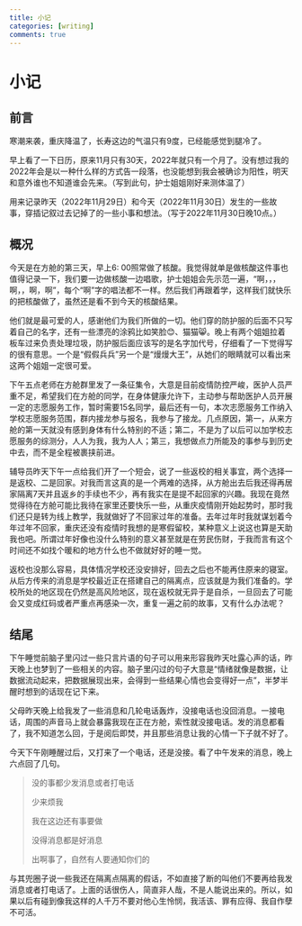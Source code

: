 ```yaml
---
title: 小记
categories: [writing]
comments: true
---
```


# 小记

## 前言

寒潮来袭，重庆降温了，长寿这边的气温只有9度，已经能感觉到腿冷了。

早上看了一下日历，原来11月只有30天，2022年就只有一个月了。没有想过我的2022年会是以一种什么样的方式告一段落，也没能想到我会被确诊为阳性，明天和意外谁也不知道谁会先来。（写到此句，护士姐姐刚好来测体温了）

用来记录昨天（2022年11月29日）和今天（2022年11月30日）发生的一些故事，穿插记叙过去记掉了的一些小事和想法。（写于2022年11月30日晚10点。）

## 概况

今天是在方舱的第三天，早上6: 00照常做了核酸。我觉得就单是做核酸这件事也值得记录一下，我们要一边做核酸一边唱歌，护士姐姐会先示范一遍，“啊，，，啊，，啊，啊”，每个“啊”字的唱法都不一样。然后我们再跟着学，这样我们就快乐的把核酸做了，虽然还是看不到今天的核酸结果。

他们就是最可爱的人，感谢他们为我们所做的一切。他们穿的防护服的后面不只写着自己的名字，还有一些漂亮的涂鸦比如笑脸😊、猫猫😸。晚上有两个姐姐拉着板车过来负责处理垃圾，防护服后面应该写的是名字加代号，仔细看了一下觉得写的很有意思。一个是“假假兵兵”另一个是“熳熳大王”，从她们的眼睛就可以看出来这两个姐姐一定很可爱。

下午五点老师在方舱群里发了一条征集令，大意是目前疫情防控严峻，医护人员严重不足，希望我们在方舱的同学，在身体健康允许下，主动参与帮助医护人员开展一定的志愿服务工作，暂时需要15名同学，最后还有一句，本次志愿服务工作纳入学校志愿服务范围，群内接龙参与报名，我参与了接龙。几点原因，第一，从来方舱的第一天就没有感到身体有什么特别的不适；第二，不是为了以后可以加学校志愿服务的综测分，人人为我，我为人人；第三，我想做点力所能及的事参与到历史中去，而不是全程被裹挟前进。

辅导员昨天下午一点给我们开了一个短会，说了一些返校的相关事宜，两个选择一是返校、二是回家。对我而言这真的是一个两难的选择，从方舱出去后我还得再居家隔离7天并且返乡的手续也不少，再有我实在是提不起回家的兴趣。我现在竟然觉得待在方舱可能比我待在家里还要快乐一些，从重庆疫情刚开始起势时，那时我们还只是转为线上教学，我就做好了不回家过年的准备。去年过年时我就谋划着今年过年不回家，重庆还没有疫情时我想的是寒假留校，某种意义上说这也算是天助我也吧。所谓过年好像也没什么特别的意义甚至就是在劳民伤财，于我而言有这个时间还不如找个暖和的地方什么也不做就好好的睡一觉。

返校也没那么容易，具体情况学校还没安排好，回去之后也不能再住原来的寝室。从后方传来的消息是学校最近正在搭建自己的隔离点，应该就是为我们准备的。学校所处的地区现在仍然是高风险地区，现在返校就无异于是自杀，一旦回去了可能会又变成红码或者严重点再感染一次，重复一遍之前的故事，又有什么办法呢？

## 结尾

下午睡觉前脑子里闪过一些只言片语的句子可以用来形容我昨天吐露心声的话，昨天晚上也梦到了一些相关的内容。脑子里闪过的句子大意是“情绪就像是数据，让数据流动起来，把数据展现出来，会得到一些结果心情也会变得好一点”，半梦半醒时想到的话现在记下来。

父母昨天晚上给我发了一些消息和几轮电话轰炸，没接电话也没回消息。一接电话，周围的声音马上就会暴露我现在正在方舱，索性就没接电话。发的消息都看了，我不知道怎么回，于是阅后即焚，并且那些消息让我的心情一下子就不好了。

今天下午刚睡醒过后，又打来了一个电话，还是没接。看了中午发来的消息，晚上六点回了几句。

> 没的事都少发消息或者打电话
>
> 少来烦我
>
> 我在这边还有事要做
>
> 没得消息都是好消息
>
> 出啊事了，自然有人要通知你们的

与其兜圈子说一些我还在隔离点隔离的假话，不如直接了断的叫他们不要再给我发消息或者打电话了。上面的话很伤人，简直非人哉，不是人能说出来的。所以，如果以后有碰到像我这样的人千万不要对他心生怜悯，我活该、罪有应得、我自作孽不可活。

